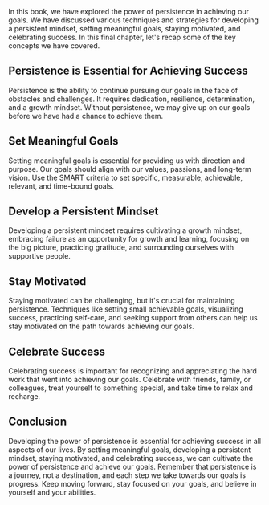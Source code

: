 
In this book, we have explored the power of persistence in achieving our goals. We have discussed various techniques and strategies for developing a persistent mindset, setting meaningful goals, staying motivated, and celebrating success. In this final chapter, let's recap some of the key concepts we have covered.

Persistence is Essential for Achieving Success
----------------------------------------------

Persistence is the ability to continue pursuing our goals in the face of obstacles and challenges. It requires dedication, resilience, determination, and a growth mindset. Without persistence, we may give up on our goals before we have had a chance to achieve them.

Set Meaningful Goals
--------------------

Setting meaningful goals is essential for providing us with direction and purpose. Our goals should align with our values, passions, and long-term vision. Use the SMART criteria to set specific, measurable, achievable, relevant, and time-bound goals.

Develop a Persistent Mindset
----------------------------

Developing a persistent mindset requires cultivating a growth mindset, embracing failure as an opportunity for growth and learning, focusing on the big picture, practicing gratitude, and surrounding ourselves with supportive people.

Stay Motivated
--------------

Staying motivated can be challenging, but it's crucial for maintaining persistence. Techniques like setting small achievable goals, visualizing success, practicing self-care, and seeking support from others can help us stay motivated on the path towards achieving our goals.

Celebrate Success
-----------------

Celebrating success is important for recognizing and appreciating the hard work that went into achieving our goals. Celebrate with friends, family, or colleagues, treat yourself to something special, and take time to relax and recharge.

Conclusion
----------

Developing the power of persistence is essential for achieving success in all aspects of our lives. By setting meaningful goals, developing a persistent mindset, staying motivated, and celebrating success, we can cultivate the power of persistence and achieve our goals. Remember that persistence is a journey, not a destination, and each step we take towards our goals is progress. Keep moving forward, stay focused on your goals, and believe in yourself and your abilities.


